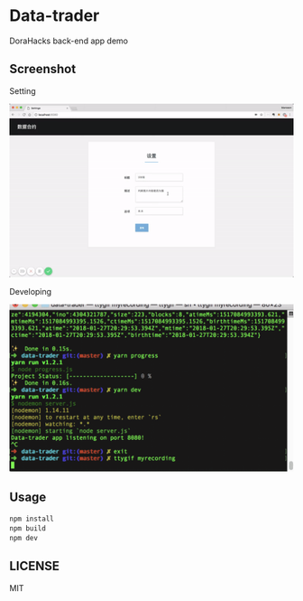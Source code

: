 # Data-trader

DoraHacks back-end app demo

## Screenshot

Setting

![setting](setting.gif)

Developing

![recording](tty.gif)

## Usage

```bash
npm install
npm build
npm dev
```

## LICENSE

MIT
